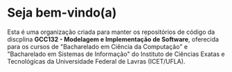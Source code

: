 # Seja bem-vindo(a)

Esta é uma organização criada para manter os repositórios de código da discplina **GCC132 - Modelagem e Implementação de Software**, oferecida para os cursos de "Bacharelado em Ciência da Computação" e "Bacharelado em Sistemas de Informação" do Instituto de Ciências Exatas e Tecnológicas da Universidade Federal de Lavras (ICET/UFLA). 
 
